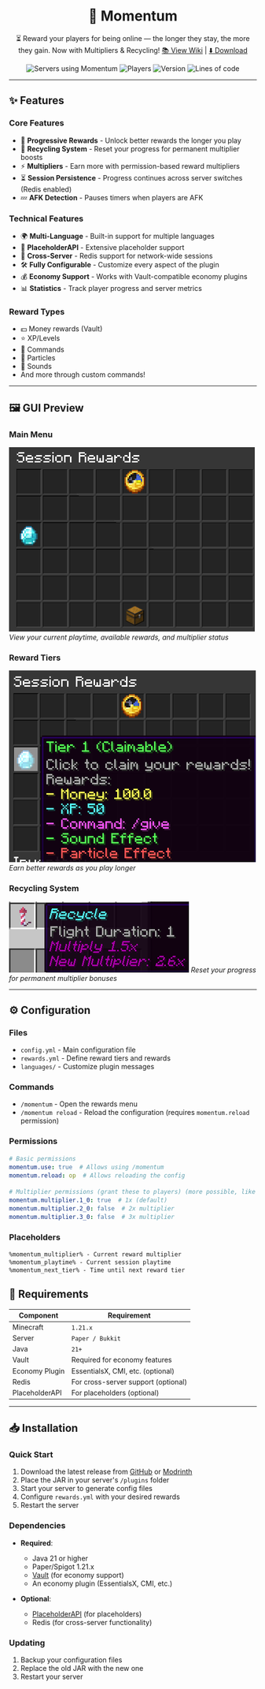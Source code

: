 <h1 align="center">🚀 Momentum</h1>
<p align="center">
  ⏳ Reward your players for being online — the longer they stay, the more they gain. Now with Multipliers & Recycling!  
  <a href="https://github.com/thepixel3261/Momentum/wiki">📚 View Wiki</a> | 
  <a href="https://modrinth.com/plugin/momentum-rewards/">⬇️ Download</a>
</p>

<p align="center">
  <img src="https://img.shields.io/bstats/servers/26832?color=green&label=servers&logo=data" alt="Servers using Momentum">
  <img src="https://img.shields.io/bstats/players/26832?color=blue&label=players&logo=minecraft" alt="Players">
  <img src="https://img.shields.io/github/v/release/thepixel3261/Momentum?label=version" alt="Version">
  <img src="https://img.shields.io/endpoint?url=https://ghloc.vercel.app/api/thepixel3261/Momentum/badge&style=flat&logoColor=white&label=Lines%20of%20Code" alt="Lines of code">
</p>

---

## ✨ Features

### Core Features
- 🎁 **Progressive Rewards** - Unlock better rewards the longer you play
- 🔄 **Recycling System** - Reset your progress for permanent multiplier boosts
- ⚡ **Multipliers** - Earn more with permission-based reward multipliers
- ⏳ **Session Persistence** - Progress continues across server switches (Redis enabled)
- 💤 **AFK Detection** - Pauses timers when players are AFK

### Technical Features
- 🌍 **Multi-Language** - Built-in support for multiple languages
- 🧩 **PlaceholderAPI** - Extensive placeholder support
- 🔗 **Cross-Server** - Redis support for network-wide sessions
- 🛠️ **Fully Configurable** - Customize every aspect of the plugin
- 💰 **Economy Support** - Works with Vault-compatible economy plugins
- 📊 **Statistics** - Track player progress and server metrics

### Reward Types
- 💵 Money rewards (Vault)
- ⭐ XP/Levels
- 🎯 Commands
- 🎇 Particles
- 🎵 Sounds
- And more through custom commands!

---

## 🖼️ GUI Preview

### Main Menu
![Main Menu](.README_images/e1bedd78.png)
*View your current playtime, available rewards, and multiplier status*

### Reward Tiers
![Reward Tiers](.README_images/d8854c8b.png)
*Earn better rewards as you play longer*

### Recycling System
![Recycling](.README_images/recycle-preview.png)
*Reset your progress for permanent multiplier bonuses*

---

## ⚙️ Configuration

### Files
- `config.yml` - Main configuration file
- `rewards.yml` - Define reward tiers and rewards
- `languages/` - Customize plugin messages

### Commands
- `/momentum` - Open the rewards menu
- `/momentum reload` - Reload the configuration (requires `momentum.reload` permission)

### Permissions
```yaml
# Basic permissions
momentum.use: true  # Allows using /momentum
momentum.reload: op  # Allows reloading the config

# Multiplier permissions (grant these to players) (more possible, like 2_5)
momentum.multiplier.1_0: true  # 1x (default)
momentum.multiplier.2_0: false  # 2x multiplier
momentum.multiplier.3_0: false  # 3x multiplier
```

### Placeholders
```
%momentum_multiplier% - Current reward multiplier
%momentum_playtime% - Current session playtime
%momentum_next_tier% - Time until next reward tier
```

## 🔧 Requirements

| Component      | Requirement                        |
|----------------|------------------------------------|
| Minecraft      | `1.21.x`                           |
| Server         | `Paper / Bukkit`                   |
| Java           | `21+`                              |
| Vault          | Required for economy features      |
| Economy Plugin | EssentialsX, CMI, etc. (optional)  |
| Redis          | For cross-server support (optional)|
| PlaceholderAPI | For placeholders (optional)        |

---

## 📥 Installation

### Quick Start
1. Download the latest release from [GitHub](https://github.com/thepixel3261/Momentum/releases/latest) or [Modrinth](https://modrinth.com/plugin/momentum-rewards)
2. Place the JAR in your server's `/plugins` folder
3. Start your server to generate config files
4. Configure `rewards.yml` with your desired rewards
5. Restart the server

### Dependencies
- **Required**:
  - Java 21 or higher
  - Paper/Spigot 1.21.x
  - [Vault](https://www.spigotmc.org/resources/vault.34315/) (for economy support)
  - An economy plugin (EssentialsX, CMI, etc.)

- **Optional**:
  - [PlaceholderAPI](https://www.spigotmc.org/resources/placeholderapi.6245/) (for placeholders)
  - Redis (for cross-server functionality)

### Updating
1. Backup your configuration files
2. Replace the old JAR with the new one
3. Restart your server
